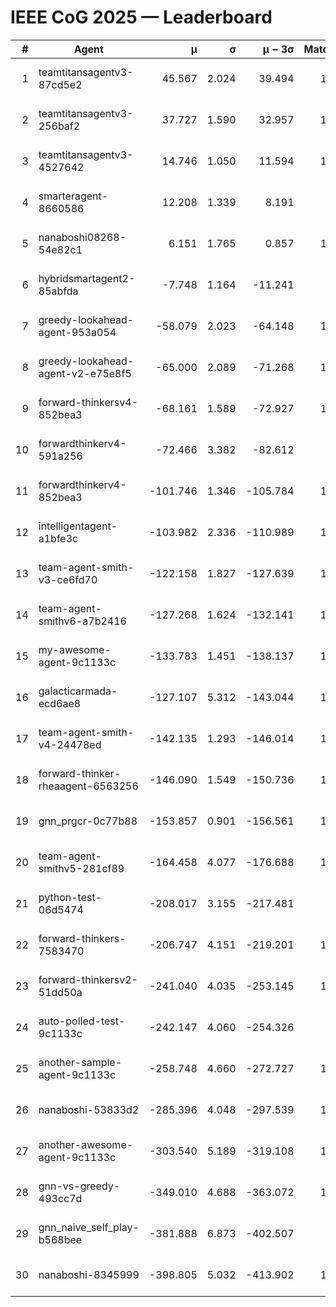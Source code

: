 # IEEE CoG 2025 — Leaderboard

| # | Agent | μ | σ | μ − 3σ | Matches | Updated |
|---:|---|---:|---:|---:|---:|---|
| 1 | teamtitansagentv3-87cd5e2 | 45.567 | 2.024 | 39.494 | 1300 | 2025-08-27 04:31 |
| 2 | teamtitansagentv3-256baf2 | 37.727 | 1.590 | 32.957 | 1240 | 2025-08-27 04:31 |
| 3 | teamtitansagentv3-4527642 | 14.746 | 1.050 | 11.594 | 1160 | 2025-08-27 04:31 |
| 4 | smarteragent-8660586 | 12.208 | 1.339 | 8.191 | 926 | 2025-08-27 04:31 |
| 5 | nanaboshi08268-54e82c1 | 6.151 | 1.765 | 0.857 | 1080 | 2025-08-27 04:31 |
| 6 | hybridsmartagent2-85abfda | -7.748 | 1.164 | -11.241 | 973 | 2025-08-27 04:31 |
| 7 | greedy-lookahead-agent-953a054 | -58.079 | 2.023 | -64.148 | 1238 | 2025-08-27 04:31 |
| 8 | greedy-lookahead-agent-v2-e75e8f5 | -65.000 | 2.089 | -71.268 | 1098 | 2025-08-27 04:31 |
| 9 | forward-thinkersv4-852bea3 | -68.161 | 1.589 | -72.927 | 1211 | 2025-08-27 04:31 |
| 10 | forwardthinkerv4-591a256 | -72.466 | 3.382 | -82.612 | 992 | 2025-08-27 04:31 |
| 11 | forwardthinkerv4-852bea3 | -101.746 | 1.346 | -105.784 | 1015 | 2025-08-27 04:31 |
| 12 | intelligentagent-a1bfe3c | -103.982 | 2.336 | -110.989 | 1075 | 2025-08-27 04:31 |
| 13 | team-agent-smith-v3-ce6fd70 | -122.158 | 1.827 | -127.639 | 1300 | 2025-08-27 04:31 |
| 14 | team-agent-smithv6-a7b2416 | -127.268 | 1.624 | -132.141 | 1380 | 2025-08-27 04:31 |
| 15 | my-awesome-agent-9c1133c | -133.783 | 1.451 | -138.137 | 1680 | 2025-08-27 04:31 |
| 16 | galacticarmada-ecd6ae8 | -127.107 | 5.312 | -143.044 | 1120 | 2025-08-27 04:31 |
| 17 | team-agent-smith-v4-24478ed | -142.135 | 1.293 | -146.014 | 1140 | 2025-08-27 04:31 |
| 18 | forward-thinker-rheaagent-6563256 | -146.090 | 1.549 | -150.736 | 1342 | 2025-08-27 04:31 |
| 19 | gnn_prgcr-0c77b88 | -153.857 | 0.901 | -156.561 | 1000 | 2025-08-27 04:31 |
| 20 | team-agent-smithv5-281cf89 | -164.458 | 4.077 | -176.688 | 1400 | 2025-08-27 04:31 |
| 21 | python-test-06d5474 | -208.017 | 3.155 | -217.481 | 960 | 2025-08-27 04:31 |
| 22 | forward-thinkers-7583470 | -206.747 | 4.151 | -219.201 | 1260 | 2025-08-27 04:31 |
| 23 | forward-thinkersv2-51dd50a | -241.040 | 4.035 | -253.145 | 1262 | 2025-08-27 04:31 |
| 24 | auto-polled-test-9c1133c | -242.147 | 4.060 | -254.326 | 940 | 2025-08-27 04:31 |
| 25 | another-sample-agent-9c1133c | -258.748 | 4.660 | -272.727 | 1340 | 2025-08-27 04:31 |
| 26 | nanaboshi-53833d2 | -285.396 | 4.048 | -297.539 | 1100 | 2025-08-27 04:31 |
| 27 | another-awesome-agent-9c1133c | -303.540 | 5.189 | -319.108 | 1340 | 2025-08-27 04:31 |
| 28 | gnn-vs-greedy-493cc7d | -349.010 | 4.688 | -363.072 | 1200 | 2025-08-27 04:31 |
| 29 | gnn_naive_self_play-b568bee | -381.888 | 6.873 | -402.507 | 880 | 2025-08-27 04:31 |
| 30 | nanaboshi-8345999 | -398.805 | 5.032 | -413.902 | 1280 | 2025-08-27 04:31 |
